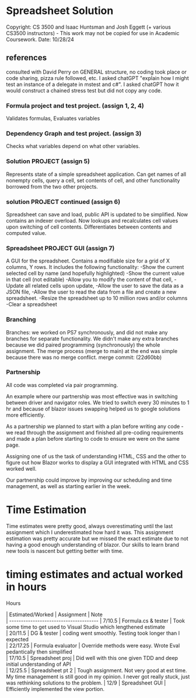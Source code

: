 # Spreadsheet Solution

Copyright:  CS 3500 and Isaac Huntsman and Josh Eggett (+ various
CS3500 instructors) - This work may not be copied for use in Academic Coursework.
Date: 10/28/24

## references

consulted with David Perry on GENERAL structure, no coding took place or code sharing, pizza rule followed, etc.
I asked chatGPT "explain how I might test an instance of a delegate in mstest and c#".
I asked chatGPT how it would construct a chained stress test but did not copy any code.


### Formula project and test project. (assign 1, 2, 4)

Validates formulas, Evaluates variables

### Dependency Graph and test project. (assign 3)

Checks what variables depend on what other variables.

### Solution PROJECT (assign 5)

Represents state of a simple spreadsheet application. Can get names of all nonempty cells,
query a cell, set contents of cell, and other functionality borrowed from the two other projects.

### solution PROJECT continued (assign 6)

Spreadsheet can save and load, public API is updated to be simplified. Now contains an indexer overload.
Now lookups and recalculates cell values upon switching of cell contents. Differentiates between contents
and computed value.

### Spreadsheet PROJECT GUI (assign 7)

A GUI for the spreadsheet. Contains a modifiable size for a grid of X columns, Y rows.
It includes the following functionality:
-Show the current selected cell by name (and hopefully highlighted)
-Show the current value in that cell (not editable)
-Allow you to modify the content of that cell,
-Update all related cells upon update,
-Allow the user to save the data as a JSON file,
-Allow the user to read the data from a file and create a new spreadsheet.
-Resize the spreadsheet up to 10 million rows and/or columns
-Clear a spreadsheet

### Branching

Branches: we worked on PS7 synchronously, and did not make any branches for separate functionality.
We didn't make any extra branches because we did paired programming (synchronously) the whole assignment.
The merge process (merge to main) at the end was simple because there was no merge conflict. 
merge commit: (22d60bb)

### Partnership 

All code was completed via pair programming.

An example where our partnership was most effective was in switching between driver and navigator roles. We tried to switch every 30 minutes to 1 hr
and because of blazor issues swapping helped us to google solutions more efficiently.

As a partnership we planned to start with a plan before writing any code - we read through the assignment and finished all pre-coding requirements
and made a plan before starting to code to ensure we were on the same page.

Assigning one of us the task of understanding HTML, CSS and the other to figure out how Blazor works to display a GUI integrated with HTML and CSS worked well.

Our partnership could improve by improving our scheduling and time management, as well as starting earlier in the week. 

# Time Estimation

Time estimates were pretty good, always overestimating until the last assignment which I underestimated how hard it was. This assignment
estimation was pretty accurate but we missed the exact estimate due to not having a good enough understanding of blazor.
Our skills to learn brand new tools is nascent but getting better with time.

# timing estimates and actual worked in hours

Hours

| Estimated/Worked  |     Assignment      |  Note  
| --------------------------------------
|      7/10.5       | Formula.cs & tester | Took some time to get used to Visual Studio which lengthened estimate  
|      20/11.5      | DG & tester         | coding went smoothly. Testing took longer than I expected  
|      22/17.25     | Formula evaluator   | Override methods were easy. Wrote Eval pedantically then simplified  
|      17/10.5      | Spreadsheet proj    | Did well with this one given TDD and deep initial understanding of API  
|      12/25.5      | Spreadsheet pt 2    | Tough assignment. Not very good at est time. My time management is still good in my opinion. I never got really stuck, just was rethinking solutions to the problem.
|      12/9         | Spreadsheet GUI     | Efficiently implemented the view portion.
